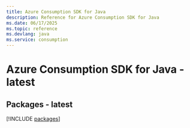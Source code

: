 ```yaml
---
title: Azure Consumption SDK for Java
description: Reference for Azure Consumption SDK for Java
ms.date: 06/17/2025
ms.topic: reference
ms.devlang: java
ms.service: consumption
---
```

# Azure Consumption SDK for Java - latest
## Packages - latest
[!INCLUDE [packages](consumption-index.md)]